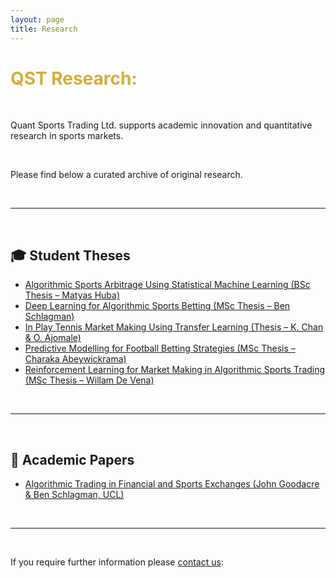 ```yaml
---
layout: page
title: Research
---
```


<h1 class="text-4xl font-bold mb-4" style="color: #D4AF37;">QST Research:</h1>

<br>

Quant Sports Trading Ltd. supports academic innovation and quantitative research in sports markets.

<br>

Please find below a curated archive of original research.

<br>

---

<br>

## 🎓 Student Theses

<div class="mt-6 mb-6 space-y-6">

- [Algorithmic Sports Arbitrage Using Statistical Machine Learning (BSc Thesis – Matyas Huba)](/docs/Algorithmic%20Sports%20Arbitrage%20Using%20Statistical%20Machine%20Learning%20BSc%20Thesis%20Matyas%20Huba.pdf)
- [Deep Learning for Algorithmic Sports Betting (MSc Thesis – Ben Schlagman)](/docs/Deep%20Learning%20for%20Algorithmic%20Sports%20Betting%20MSc%20Thesis%20Ben%20Schlagman.pdf)
- [In Play Tennis Market Making Using Transfer Learning (Thesis – K. Chan & O. Ajomale)](/docs/In%20Play%20Tennis%20Market%20Making%20Using%20Transfer%20Learning%20Based%20LSTM%20And%20Enhanced%20Markov%20Models%20Thesis%20K%20Chan%20And%20O%20Ajomale.pdf)
- [Predictive Modelling for Football Betting Strategies (MSc Thesis – Charaka Abeywickrama)](/docs/Predictive%20Modelling%20for%20Football%20Betting%20Strategies%20MSc%20Thesis%20Charaka%20Abeywickrama.pdf)
- [Reinforcement Learning for Market Making in Algorithmic Sports Trading (MSc Thesis – Willam De Vena)](/docs/Reinforcement%20learning%20for%20market%20making%20in%20algorithmic%20sports%20trading%20MSc%20Thesis%20Willam%20De%20Vena.pdf)

</div>

<br>

---

<br>

## 📄 Academic Papers

<div class="mt-6 mb-10">

- [Algorithmic Trading in Financial and Sports Exchanges (John Goodacre & Ben Schlagman, UCL)](/docs/Algo-Trading-of-Sports-Exchanges.pdf)

</div>

<br>

---

<br>

If you require further information please [contact us](/contact):
